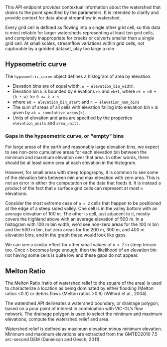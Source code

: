 This API endpoint provides contextual information about the watershed that drains to the point specified by the parameters. It is intended to clarify and provide context for data about streamflow in watershed.

Every grid cell is defined as flowing into a single other grid cell, so this data is most reliable for larger watersheds representing at least ten grid cells, and completely inappropriate for creeks or culverts smaller than a single grid cell. At small scales, streamflow variations within grid cells, not capturable by a gridded dataset, play too large a role.

## Hypsometric curve
The `hypsometric_curve` object defines a histogram of area by elevation. 

* Elevation bins are of equal width, `w = elevation_bin_width`.
* Elevation bin `k` is bounded by elevations `ek` and `ek+1`, where `ek = e0 + (k * w)` for `0 <= k < n`
* where `e0 = elevation_bin_start` and `n = elevation_num_bins`
* The sum of areas of all cells with elevation falling into elevation bin `k` is given by `ak = cumulative_areas[k]`.
* Units of elevation and area are specified by the properties `elevation_units` and `area_units`.

### Gaps in the hypsometric curve, or "empty" bins
For large areas of the earth and reasonably large elevation bins, we expect to see non-zero cumulative areas for each elevation bin between the minimum and maximum elevation over that area. In other words, there should be at least some area at each elevation in the histogram.

However, for small areas with steep topography, it is common to see some of the elevation bins between min and max elevation with zero area. This is not an error in either the computation or the data that feeds it. It is instead a product of the fact that `n` surface grid cells can represent at most `n` elevations.

Consider the most extreme case of `n = 2` cells that happen to be positioned at the edge of a steep sided valley. One cell is in the valley bottom with an average elevation of 100 m. The other is cell, just adjacent to it, mostly covers the highland above with an average elevation of 500 m. In a histogram with 100 m bin width, we'd see non-zero areas for the 100 m bin and the 500 m bin, but zero areas for the 200 m, 300 m, and 400 m elevation bins, and in the graph these would look like gaps.

We can see a similar effect for other small values of `n > 2` in steep terrain too. Once `n` becomes large enough, then the likelihood of an elevation bin not having some cells is quite low and these gaps do not appear.

## Melton Ratio

The Melton Ratio (ratio of watershed relief to the square of the area) is used to characterize a location as being dominated by either flooding (Melton ratios <0.3) or debris flows (Melton ratios >0.6) (Wilford et al., 2004).

The watershed API delineates a watershed boundary, or drainage polygon, based on a pour point of interest in combination with VIC-GL’s flow network. The drainage polygon is used to select the minimum and maximum elevations, compute the watershed relief and area.

Watershed relief is defined as maximum elevation minus minimum elevation. Minimum and maximum elevations are extracted from the GMTED2010 7.5 arc-second DEM (Danielson and Gesch, 2011).